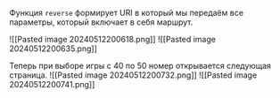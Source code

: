 Функция `reverse` формирует URI в который мы передаём все параметры, который включает в себя маршрут.

![[Pasted image 20240512200618.png]]
![[Pasted image 20240512200635.png]]

Теперь при выборе игры с 40 по 50 номер открывается следующая страница.
![[Pasted image 20240512200732.png]]
![[Pasted image 20240512200741.png]]

